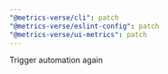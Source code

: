 ```yaml
---
"@metrics-verse/cli": patch
"@metrics-verse/eslint-config": patch
"@metrics-verse/ui-metrics": patch
---
```


Trigger automation again
